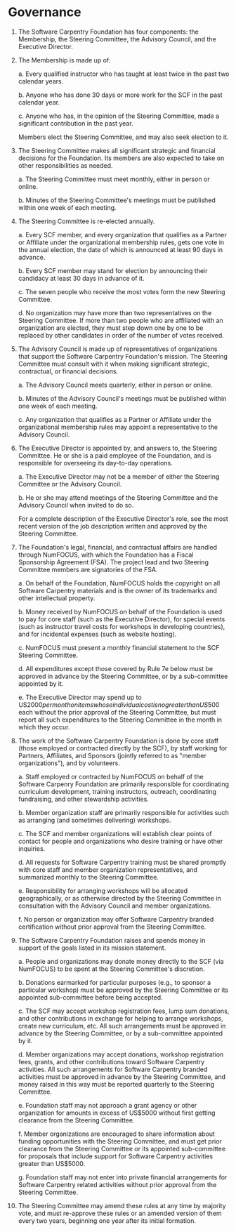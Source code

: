 Governance
==========

1.  The Software Carpentry Foundation has four components: the
    Membership, the Steering Committee, the Advisory Council, and the
    Executive Director.

2.  The Membership is made up of:

    a.  Every qualified instructor who has taught at least twice in the
        past two calendar years.

    b.  Anyone who has done 30 days or more work for the SCF in the past
        calendar year.

    c.  Anyone who has, in the opinion of the Steering Committee, made
        a significant contribution in the past year.

    Members elect the Steering Committee, and may also seek election to
    it.

3.  The Steering Committee makes all significant strategic and
    financial decisions for the Foundation.  Its members are also
    expected to take on other responsibilities as needed.

    a.  The Steering Committee must meet monthly, either in person or
        online.

    b.  Minutes of the Steering Committee's meetings must be published
        within one week of each meeting.

4.  The Steering Committee is re-elected annually.

    a.  Every SCF member, and every organization that qualifies as a
        Partner or Affiliate under the organizational membership
        rules, gets one vote in the annual election, the date of which
        is announced at least 90 days in advance.

    b.  Every SCF member may stand for election by announcing their
        candidacy at least 30 days in advance of it.

    c.  The seven people who receive the most votes form the new
        Steering Committee.

    d.  No organization may have more than two representatives on the
        Steering Committee.  If more than two people who are
        affiliated with an organization are elected, they must step
        down one by one to be replaced by other candidates in order of
        the number of votes received.

5.  The Advisory Council is made up of representatives of organizations
    that support the Software Carpentry Foundation's mission.  The
    Steering Committee must consult with it when making significant
    strategic, contractual, or financial decisions.

    a.  The Advisory Council meets quarterly, either in person or online.

    b.  Minutes of the Advisory Council's meetings must be published
        within one week of each meeting.

    c.  Any organization that qualifies as a Partner or Affiliate
        under the organizational membership rules may appoint a
        representative to the Advisory Council.

5.  The Executive Director is appointed by, and answers to, the
    Steering Committee.  He or she is a paid employee of the
    Foundation, and is responsible for overseeing its day-to-day
    operations.

    a.  The Executive Director may not be a member of either the
        Steering Committee or the Advisory Council.

    b.  He or she may attend meetings of the Steering Committee and
        the Advisory Council when invited to do so.

    For a complete description of the Executive Director's role, see
    the most recent version of the job description written and approved
    by the Steering Committee.

7.  The Foundation's legal, financial, and contractual affairs are
    handled through NumFOCUS, with which the Foundation has a Fiscal
    Sponsorship Agreement (FSA).  The project lead and two Steering
    Committee members are signatories of the FSA.

    a.  On behalf of the Foundation, NumFOCUS holds the copyright on
        all Software Carpentry materials and is the owner of its
        trademarks and other intellectual property.

    b.  Money received by NumFOCUS on behalf of the Foundation is used
        to pay for core staff (such as the Executive Director), for
        special events (such as instructor travel costs for workshops
        in developing countries), and for incidental expenses (such as
        website hosting).

    c.  NumFOCUS must present a monthly financial statement to the SCF
        Steering Committee.

    d.  All expenditures except those covered by Rule 7e below must be
        approved in advance by the Steering Committee, or by a
        sub-committee appointed by it.

    e.  The Executive Director may spend up to US$2000 per month on
        items whose individual cost is no greater than US$500 each
        without the prior approval of the Steering Committee, but must
        report all such expenditures to the Steering Committee in the
        month in which they occur.

8.  The work of the Software Carpentry Foundation is done by core
    staff (those employed or contracted directly by the SCF), by staff
    working for Partners, Affiliates, and Sponsors (jointly referred
    to as "member organizations"), and by volunteers.

    a.  Staff employed or contracted by NumFOCUS on behalf of the
        Software Carpenry Foundation are primarily responsible for
        coordinating curriculum development, training instructors,
        outreach, coordinating fundraising, and other stewardship
        activities.

    b.  Member organization staff are primarily responsible for
        activities such as arranging (and sometimes delivering)
        workshops.

    c.  The SCF and member organizations will establish clear points
        of contact for people and organizations who desire training or
        have other inquiries.

    d.  All requests for Software Carpentry training must be shared
        promptly with core staff and member organization
        representatives, and summarized monthly to the Steering
        Committee.

    e.  Responsibility for arranging workshops will be allocated
        geographically, or as otherwise directed by the Steering
        Committee in consultation with the Advisory Council and member
        organizations.

    f.  No person or organization may offer Software Carpentry branded
        certification without prior approval from the Steering
        Committee.

9.  The Software Carpentry Foundation raises and spends money in
    support of the goals listed in its mission statement.

    a.  People and organizations may donate money directly to the SCF
        (via NumFOCUS) to be spent at the Steering Committee's
        discretion.

    b.  Donations earmarked for particular purposes (e.g., to sponsor
        a particular workshop) must be approved by the Steering
        Committee or its appointed sub-committee before being
        accepted.

    c.  The SCF may accept workshop registration fees, lump sum
        donations, and other contributions in exchange for helping to
        arrange workshops, create new curriculum, etc.  All such
        arrangements must be approved in advance by the Steering
        Committee, or by a sub-committee appointed by it.

    d.  Member organizations may accept donations, workshop
        registration fees, grants, and other contributions toward
        Software Carpentry activities.  All such arrangements for
        Software Carpentry branded activities must be approved in
        advance by the Steering Committee, and money raised in this
        way must be reported quarterly to the Steering Committee.
   
    e.  Foundation staff may not approach a grant agency or other
        organization for amounts in excess of US$5000 without first
        getting clearance from the Steering Committee.

    f.  Member organizations are encouraged to share information about
        funding opportunities with the Steering Committee, and must
        get prior clearance from the Steering Committee or its
        appointed sub-committee for proposals that include support for
        Software Carpentry activities greater than US$5000.

    g.  Foundation staff may not enter into private financial
        arrangements for Software Carpentry related activities without
        prior approval from the Steering Committee.

10. The Steering Committee may amend these rules at any time by
    majority vote, and must re-approve these rules or an amended
    version of them every two years, beginning one year after its
    initial formation.
